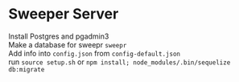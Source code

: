 # Sweeper Server

Install Postgres and pgadmin3  
Make a database for sweepr `sweepr`  
Add info into `config.json` from `config-default.json`  
run `source setup.sh` or `npm install; node_modules/.bin/sequelize db:migrate`
